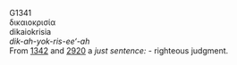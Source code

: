 <body>
  <p>G1341<br>  δικαιοκρισία  <br> dikaiokrisia  <br><i>dik-ah-yok-ris-ee‘-ah </i><br>From <a href="g1342.htm">1342</a> and <a href="g2920.htm">2920</a>  a <i>just</i> <i>sentence:</i> - righteous judgment.<br></p>
 </body>